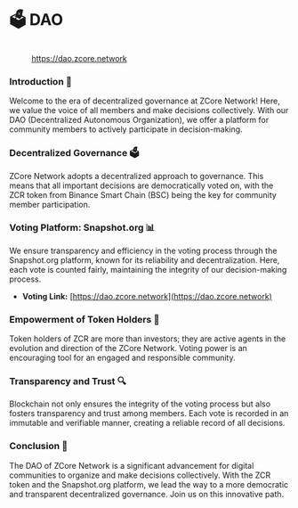 # 🗳️ DAO

<figure><img src="../.gitbook/assets/Captura de Tela 2023-12-14 às 13.48.34.png" alt=""><figcaption><p><a href="https://dao.zcore.network/#/">https://dao.zcore.network</a></p></figcaption></figure>

### Introduction 🎉

Welcome to the era of decentralized governance at ZCore Network! Here, we value the voice of all members and make decisions collectively. With our DAO (Decentralized Autonomous Organization), we offer a platform for community members to actively participate in decision-making.

### Decentralized Governance 🗳️

ZCore Network adopts a decentralized approach to governance. This means that all important decisions are democratically voted on, with the ZCR token from Binance Smart Chain (BSC) being the key for community member participation.

### Voting Platform: Snapshot.org 📊

We ensure transparency and efficiency in the voting process through the Snapshot.org platform, known for its reliability and decentralization. Here, each vote is counted fairly, maintaining the integrity of our decision-making process.

* **Voting Link:** [https://dao.zcore.network](https://dao.zcore.network)

### Empowerment of Token Holders 💪

Token holders of ZCR are more than investors; they are active agents in the evolution and direction of the ZCore Network. Voting power is an encouraging tool for an engaged and responsible community.

### Transparency and Trust 🔍

Blockchain not only ensures the integrity of the voting process but also fosters transparency and trust among members. Each vote is recorded in an immutable and verifiable manner, creating a reliable record of all decisions.

### Conclusion 🌟

The DAO of ZCore Network is a significant advancement for digital communities to organize and make decisions collectively. With the ZCR token and the Snapshot.org platform, we lead the way to a more democratic and transparent decentralized governance. Join us on this innovative path.
